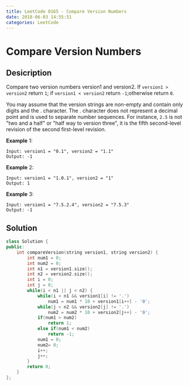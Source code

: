 ```yaml
---
title: LeetCode 0165 - Compare Version Numbers
date: 2018-06-03 14:55:51
categories: LeetCode
---
```

# Compare Version Numbers

<!--more-->

## Desicription

Compare two version numbers version1 and version2.
If `version1 > version2` return `1`; if `version1 < version2` return `-1`;otherwise return `0`.

You may assume that the version strings are non-empty and contain only digits and the . character.
The . character does not represent a decimal point and is used to separate number sequences.
For instance, `2.5` is not "two and a half" or "half way to version three", it is the fifth second-level revision of the second first-level revision.

**Example** 1:

```
Input: version1 = "0.1", version2 = "1.1"
Output: -1
```

**Example** 2:

```
Input: version1 = "1.0.1", version2 = "1"
Output: 1
```

**Example** 3:

```
Input: version1 = "7.5.2.4", version2 = "7.5.3"
Output: -1
```

## Solution

```cpp
class Solution {
public:
    int compareVersion(string version1, string version2) {
        int num1 = 0;
        int num2 = 0;
        int n1 = version1.size();
        int n2 = version2.size();
        int i = 0;
        int j = 0;
        while(i < n1 || j < n2) {
            while(i < n1 && version1[i] != '.')
                num1 = num1 * 10 + version1[i++] - '0';
            while(j < n2 && version2[j] != '.')
                num2 = num2 * 10 + version2[j++] - '0';    
            if(num1 > num2)
                return 1;
            else if(num1 < num2)
                return -1;
            num1 = 0;
            num2= 0;
            i++;
            j++;
        }
        return 0;
    }
};
```